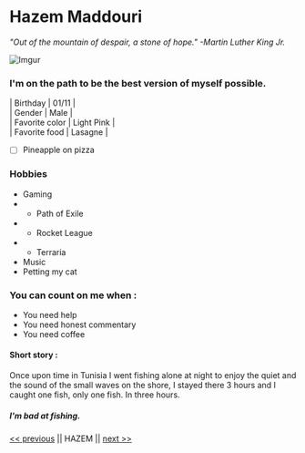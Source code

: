 # Hazem Maddouri
*"Out of the mountain of despair, a stone of hope." -Martin Luther King Jr.*

![Imgur](https://i.imgur.com/3TfJeR4.jpg)  
  
### I'm on the path to be the best version of myself possible.  

| Birthday | 01/11 |  
| Gender | Male |  
| Favorite color | Light Pink |  
| Favorite food | Lasagne |  
- [ ] Pineapple on pizza  

### Hobbies
- Gaming
- - Path of Exile
- - Rocket League
- - Terraria
- Music
- Petting my cat  

### You can count on me when :  
- You need help
- You need honest commentary
- You need coffee

#### Short story :  
Once upon time in Tunisia I went fishing alone at night to enjoy the quiet and the sound of the small waves on the shore, I stayed there 3 hours and I caught one fish, only one fish. In three hours.

##### I'm bad at fishing.  
[<< previous](https://github.com/AxelKirac/challenge-markdown/blob/main/README.md) || HAZEM || [next >>](https://github.com/kamigella/challenge-markdown/blob/main/README.md)






  



